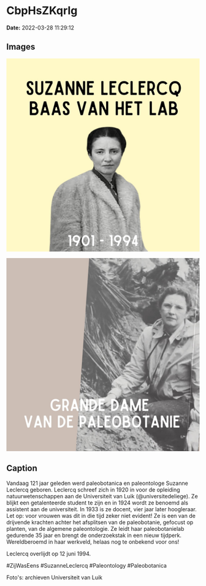 # CbpHsZKqrIg

**Date:** 2022-03-28 11:29:12

## Images

![Image](../images_posts_json/CbpHsZKqrIg_0.jpg)

![Image](../images_posts_json/CbpHsZKqrIg_1.jpg)

## Caption

Vandaag 121 jaar geleden werd paleobotanica en paleontologe Suzanne Leclercq geboren. Leclercq schreef zich in 1920 in voor de opleiding natuurwetenschappen aan de Universiteit van Luik (@universitedeliege). Ze blijkt een getalenteerde student te zijn en in 1924 wordt ze benoemd als assistent aan de universiteit. In 1933 is ze docent, vier jaar later hoogleraar. Let op: voor vrouwen was dit in die tijd zeker niet evident! Ze is een van de drijvende krachten achter het afsplitsen van de paleobotanie, gefocust op planten, van de algemene paleontologie. Ze leidt haar paleobotanielab gedurende 35 jaar en brengt de onderzoekstak in een nieuw tijdperk. Wereldberoemd in haar werkveld, helaas nog te onbekend voor ons! 

Leclercq overlijdt op 12 juni 1994. 

#ZijWasEens #SuzanneLeclercq #Paleontology #Paleobotanica

Foto's: archieven Universiteit van Luik

